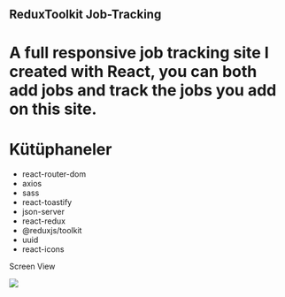 ## ReduxToolkit Job-Tracking
<h1>A full responsive job tracking site I created with React, you can both add jobs and track the jobs you add on this site. </h1>

# Kütüphaneler
- react-router-dom
- axios
- sass
- react-toastify
- json-server
- react-redux
- @reduxjs/toolkit
- uuid
- react-icons

Screen View

<img src="./src/assets/ReduxToolkit job-project.gif">